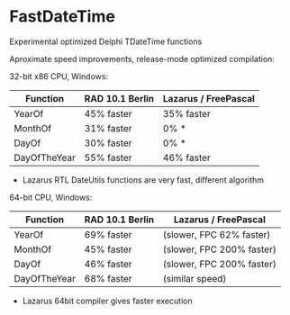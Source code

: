 # FastDateTime
Experimental optimized Delphi TDateTime functions

Aproximate speed improvements, release-mode optimized compilation:

32-bit x86 CPU, Windows:

| Function | RAD 10.1 Berlin | Lazarus / FreePascal |
|----------|-----------------|----------------------|
|YearOf |45% faster|35% faster|
|MonthOf|31% faster|0% *|
|DayOf  |30% faster|0% *|
|DayOfTheYear|55% faster|46% faster|

* Lazarus RTL DateUtils functions are very fast, different algorithm

64-bit CPU, Windows:

| Function | RAD 10.1 Berlin | Lazarus / FreePascal |
|----------|-----------------|----------------------|
|YearOf |69% faster|(slower, FPC 62% faster)|
|MonthOf|45% faster|(slower, FPC 200% faster)|
|DayOf  |46% faster|(slower, FPC 200% faster)|
|DayOfTheYear  |68% faster|(similar speed)|

* Lazarus 64bit compiler gives faster execution 





  
